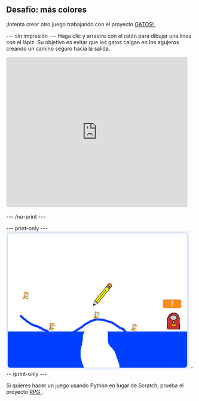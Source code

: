 ## Desafío: más colores

¡Intenta crear otro juego trabajando con el proyecto [ GATOS! ](https://projects.raspberrypi.org/en/projects/cats?utm_source=pathway&utm_medium=whatnext&utm_campaign=projects).

\--- sin impresión \--- Haga clic y arrastre con el ratón para dibujar una línea con el lápiz. Su objetivo es evitar que los gatos caigan en los agujeros creando un camino seguro hacia la salida.

<div class="scratch-preview">
  <iframe allowtransparency="true" width="485" height="402" src="https://scratch.mit.edu/projects/embed/253667883/?autostart=false" frameborder="0" scrolling="no"></iframe>
</div>

\--- /no-print \---

\--- print-only \--- ![Cats finished](images/cats-finished.png) \--- /print-only \---

Si quieres hacer un juego usando Python en lugar de Scratch, prueba el proyecto [ RPG ](https://projects.raspberrypi.org/en/projects/rpg?utm_source=pathway&utm_medium=whatnext&utm_campaign=projects).